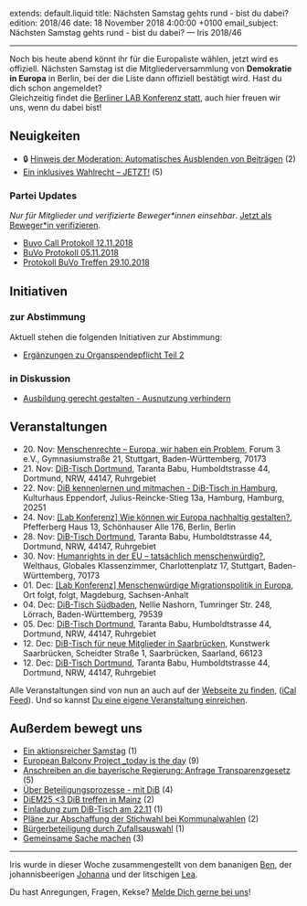 extends: default.liquid
title: Nächsten Samstag gehts rund - bist du dabei? 
edition: 2018/46
date: 18 November 2018 4:00:00 +0100
email_subject: Nächsten Samstag gehts rund - bist du dabei? — Iris 2018/46

---

Noch bis heute abend könnt ihr für die Europaliste wählen, jetzt wird es offiziell. Nächsten Samstag ist die Mitgliederversammlung von **Demokratie in Europa** in Berlin, bei der die Liste dann offiziell bestätigt wird. Hast du dich schon angemeldet?         
Gleichzeitig findet die [Berliner LAB Konferenz statt](https://bewegung.jetzt/veranstaltungen/lab-konferenz-nachhaltigkeit/), auch hier freuen wir uns, wenn du dabei bist!


## Neuigkeiten

 - 🔒 [Hinweis der Moderation: Automatisches Ausblenden von Beiträgen](https://marktplatz.bewegung.jetzt/t/hinweis-der-moderation-automatisches-ausblenden-von-beitraegen/26605) (2)
 - [Ein inklusives Wahlrecht – JETZT!](https://marktplatz.bewegung.jetzt/t/ein-inklusives-wahlrecht-jetzt/26565) (5)

### Partei Updates

_Nur für Mitglieder und verifizierte Beweger\*innen einsehbar_. [Jetzt als Beweger\*in verifizieren](https://bewegung.jetzt/bewegerin-werden/).

 - [Buvo Call Protokoll 12.11.2018](https://marktplatz.bewegung.jetzt/t/buvo-call-protokoll-12-11-2018/26559)
 - [BuVo Protokoll 05.11.2018](https://marktplatz.bewegung.jetzt/t/buvo-protokoll-05-11-2018/26554)
 - [Protokoll BuVo Treffen 29.10.2018](https://marktplatz.bewegung.jetzt/t/protokoll-buvo-treffen-29-10-2018/26534)

## Initiativen

### zur Abstimmung
Aktuell stehen die folgenden Initiativen zur Abstimmung:

 - [Ergänzungen zu Organspendepflicht Teil 2](https://abstimmen.bewegung.jetzt/initiative/200-erganzungen-zu-organspendepflicht-teil-2)

### in Diskussion
 - [Ausbildung gerecht gestalten - Ausnutzung verhindern](https://abstimmen.bewegung.jetzt/initiative/203-ausbildung-gerecht-gestalten-ausnutzung-verhindern)


## Veranstaltungen

 - 20.&nbsp;Nov: [Menschenrechte – Europa, wir haben ein Problem](https://bewegung.jetzt/veranstaltungen/menschenrechte-europa-wir-haben-ein-problem/), Forum 3 e.V., Gymnasiumstraße 21, Stuttgart, Baden-Württemberg, 70173
 - 21.&nbsp;Nov: [DiB-Tisch Dortmund](https://bewegung.jetzt/veranstaltungen/dib-tisch-dortmund-2018-11-21/), Taranta Babu, Humboldtstrasse 44, Dortmund, NRW, 44147, Ruhrgebiet
 - 22.&nbsp;Nov: [DiB kennenlernen und mitmachen - DiB-Tisch in Hamburg](https://bewegung.jetzt/veranstaltungen/dib-kennenlernen-und-mitmachen-dib-tisch-in-hamburg/), Kulturhaus Eppendorf, Julius-Reincke-Stieg 13a, Hamburg, Hamburg, 20251
 - 24.&nbsp;Nov: [[Lab Konferenz] Wie können wir Europa nachhaltig gestalten?](https://bewegung.jetzt/veranstaltungen/lab-konferenz-nachhaltigkeit/), Pfefferberg Haus 13, Schönhauser Alle 176, Berlin, Berlin
 - 28.&nbsp;Nov: [DiB-Tisch Dortmund](https://bewegung.jetzt/veranstaltungen/dib-tisch-dortmund-2018-11-28/), Taranta Babu, Humboldtstrasse 44, Dortmund, NRW, 44147, Ruhrgebiet
 - 30.&nbsp;Nov: [Humanrights in der EU – tatsächlich menschenwürdig?](https://bewegung.jetzt/veranstaltungen/humanrights-in-der-eu-tatsaechlich-menschenwuerdig/), Welthaus, Globales Klassenzimmer, Charlottenplatz 17, Stuttgart, Baden-Württemberg, 70173
 - 01.&nbsp;Dec: [[Lab Konferenz] Menschenwürdige Migrationspolitik in Europa](https://bewegung.jetzt/veranstaltungen/lab-konferenz-migration/), Ort folgt, folgt, Magdeburg, Sachsen-Anhalt
 - 04.&nbsp;Dec: [DiB-Tisch Südbaden](https://bewegung.jetzt/veranstaltungen/dib-tisch-suedbaden/), Nellie Nashorn, Tumringer Str. 248, Lörrach, Baden-Württemberg, 79539
 - 05.&nbsp;Dec: [DiB-Tisch Dortmund](https://bewegung.jetzt/veranstaltungen/dib-tisch-dortmund-2018-12-05/), Taranta Babu, Humboldtstrasse 44, Dortmund, NRW, 44147, Ruhrgebiet
 - 12.&nbsp;Dec: [DiB-Tisch für neue Mitglieder in Saarbrücken](https://bewegung.jetzt/veranstaltungen/dib-tisch-fuer-neue-mitglieder-in-saarbruecken/), Kunstwerk Saarbrücken, Scheidter Straße 1, Saarbrücken, Saarland, 66123
 - 12.&nbsp;Dec: [DiB-Tisch Dortmund](https://bewegung.jetzt/veranstaltungen/dib-tisch-dortmund-2018-12-12/), Taranta Babu, Humboldtstrasse 44, Dortmund, NRW, 44147, Ruhrgebiet


Alle Veranstaltungen sind von nun an auch auf der [Webseite zu finden](https://bewegung.jetzt/veranstaltungen/), ([iCal Feed](https://bewegung.jetzt/?ical=1)). Und so kannst [Du eine eigene Veranstaltung einreichen](https://marktplatz.bewegung.jetzt/t/eine-veranstaltung-auf-der-webseite-einreichen/21379).


## Außerdem bewegt uns

 - [Ein aktionsreicher Samstag](https://marktplatz.bewegung.jetzt/t/ein-aktionsreicher-samstag/26524) (1)
 - [European Balcony Project _today is the day](https://marktplatz.bewegung.jetzt/t/european-balcony-project-today-is-the-day/26514) (9)
 - [Anschreiben an die bayerische Regierung: Anfrage Transparenzgesetz](https://marktplatz.bewegung.jetzt/t/anschreiben-an-die-bayerische-regierung-anfrage-transparenzgesetz/26610) (5)
 - [Über Beteiligungsprozesse - mit DiB](https://marktplatz.bewegung.jetzt/t/ueber-beteiligungsprozesse-mit-dib/26511) (4)
 - [DiEM25 &lt;3 DiB treffen in Mainz](https://marktplatz.bewegung.jetzt/t/diem25-3-dib-treffen-in-mainz/26603) (2)
 - [Einladung zum DiB-Tisch am 22.11](https://marktplatz.bewegung.jetzt/t/einladung-zum-dib-tisch-am-22-11/26555) (1)
 - [Pläne zur Abschaffung der Stichwahl bei Kommunalwahlen](https://marktplatz.bewegung.jetzt/t/plaene-zur-abschaffung-der-stichwahl-bei-kommunalwahlen/26577) (2)
 - [Bürgerbeteiligung durch Zufallsauswahl](https://marktplatz.bewegung.jetzt/t/buergerbeteiligung-durch-zufallsauswahl/26634) (1)
 - [Gemeinsame Sache machen](https://marktplatz.bewegung.jetzt/t/gemeinsame-sache-machen/26607) (3)

---

Iris wurde in dieser Woche zusammengestellt von dem bananigen [Ben](https://marktplatz.bewegung.jetzt/u/Ben/), der johannisbeerigen [Johanna](https://marktplatz.bewegung.jetzt/u/Johanna/) und der litschigen [Lea](https://marktplatz.bewegung.jetzt/u/Leia/).

Du hast Anregungen, Fragen, Kekse? [Melde Dich gerne bei uns](https://marktplatz.bewegung.jetzt/t/neu-iris-die-woechtliche-zusammenfasssung-zum-sonntagsbrunch/10990)!

